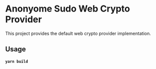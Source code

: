 # Anonyome Sudo Web Crypto Provider

This project provides the default web crypto provider implementation.

## Usage

#### `yarn build`

